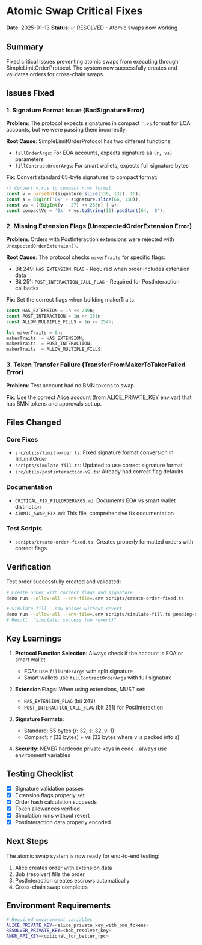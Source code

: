 # Atomic Swap Critical Fixes

**Date**: 2025-01-13
**Status**: ✅ RESOLVED - Atomic swaps now working

## Summary

Fixed critical issues preventing atomic swaps from executing through SimpleLimitOrderProtocol. The system now successfully creates and validates orders for cross-chain swaps.

## Issues Fixed

### 1. Signature Format Issue (BadSignature Error)
**Problem**: The protocol expects signatures in compact `r,vs` format for EOA accounts, but we were passing them incorrectly.

**Root Cause**: SimpleLimitOrderProtocol has two different functions:
- `fillOrderArgs`: For EOA accounts, expects signature as `(r, vs)` parameters
- `fillContractOrderArgs`: For smart wallets, expects full signature bytes

**Fix**: Convert standard 65-byte signatures to compact format:
```typescript
// Convert v,r,s to compact r,vs format
const v = parseInt(signature.slice(130, 132), 16);
const s = BigInt('0x' + signature.slice(66, 130));
const vs = ((BigInt(v - 27) << 255n) | s);
const compactVs = '0x' + vs.toString(16).padStart(64, '0');
```

### 2. Missing Extension Flags (UnexpectedOrderExtension Error)
**Problem**: Orders with PostInteraction extensions were rejected with `UnexpectedOrderExtension()`.

**Root Cause**: The protocol checks `makerTraits` for specific flags:
- Bit 249: `HAS_EXTENSION_FLAG` - Required when order includes extension data
- Bit 251: `POST_INTERACTION_CALL_FLAG` - Required for PostInteraction callbacks

**Fix**: Set the correct flags when building makerTraits:
```typescript
const HAS_EXTENSION = 1n << 249n;
const POST_INTERACTION = 1n << 251n;
const ALLOW_MULTIPLE_FILLS = 1n << 254n;

let makerTraits = 0n;
makerTraits |= HAS_EXTENSION;
makerTraits |= POST_INTERACTION;
makerTraits |= ALLOW_MULTIPLE_FILLS;
```

### 3. Token Transfer Failure (TransferFromMakerToTakerFailed Error)
**Problem**: Test account had no BMN tokens to swap.

**Fix**: Use the correct Alice account (from ALICE_PRIVATE_KEY env var) that has BMN tokens and approvals set up.

## Files Changed

### Core Fixes
- `src/utils/limit-order.ts`: Fixed signature format conversion in fillLimitOrder
- `scripts/simulate-fill.ts`: Updated to use correct signature format
- `src/utils/postinteraction-v2.ts`: Already had correct flag defaults

### Documentation
- `CRITICAL_FIX_FILLORDERARGS.md`: Documents EOA vs smart wallet distinction
- `ATOMIC_SWAP_FIX.md`: This file, comprehensive fix documentation

### Test Scripts
- `scripts/create-order-fixed.ts`: Creates properly formatted orders with correct flags

## Verification

Test order successfully created and validated:
```bash
# Create order with correct flags and signature
deno run --allow-all --env-file=.env scripts/create-order-fixed.ts

# Simulate fill - now passes without revert
deno run --allow-all --env-file=.env scripts/simulate-fill.ts pending-orders/<hashlock>.json
# Result: "simulate: success (no revert)"
```

## Key Learnings

1. **Protocol Function Selection**: Always check if the account is EOA or smart wallet
   - EOAs use `fillOrderArgs` with split signature
   - Smart wallets use `fillContractOrderArgs` with full signature

2. **Extension Flags**: When using extensions, MUST set:
   - `HAS_EXTENSION_FLAG` (bit 249)
   - `POST_INTERACTION_CALL_FLAG` (bit 251) for PostInteraction

3. **Signature Formats**:
   - Standard: 65 bytes (r: 32, s: 32, v: 1)
   - Compact: r (32 bytes) + vs (32 bytes where v is packed into s)

4. **Security**: NEVER hardcode private keys in code - always use environment variables

## Testing Checklist

- [x] Signature validation passes
- [x] Extension flags properly set
- [x] Order hash calculation succeeds
- [x] Token allowances verified
- [x] Simulation runs without revert
- [x] PostInteraction data properly encoded

## Next Steps

The atomic swap system is now ready for end-to-end testing:
1. Alice creates order with extension data
2. Bob (resolver) fills the order
3. PostInteraction creates escrows automatically
4. Cross-chain swap completes

## Environment Requirements

```bash
# Required environment variables
ALICE_PRIVATE_KEY=<alice_private_key_with_bmn_tokens>
RESOLVER_PRIVATE_KEY=<bob_resolver_key>
ANKR_API_KEY=<optional_for_better_rpc>
```